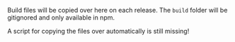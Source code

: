 Build files will be copied over here on each release. The `build` folder will be gitignored and only available in npm.

A script for copying the files over automatically is still missing!